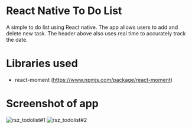 # React Native To Do List
A simple to do list using React native. The app allows users
to add and delete new task. The header above also uses real time to accurately track the date.

# Libraries used
- react-moment (https://www.npmjs.com/package/react-moment)

# Screenshot of app
![rsz_todolist#1](https://user-images.githubusercontent.com/39408085/58618625-aa767880-82f5-11e9-814c-2bcdc01fa319.png)
![rsz_todolist#2](https://user-images.githubusercontent.com/39408085/58618646-b4987700-82f5-11e9-98f9-4bff1a5a55b7.png)

